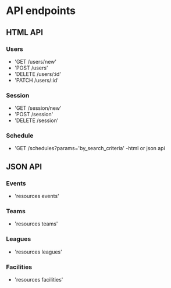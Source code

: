 # API endpoints

## HTML API

### Users

- 'GET /users/new'
- 'POST /users'
- 'DELETE /users/:id'
- 'PATCH /users/:id'

### Session

- 'GET /session/new'
- 'POST /session'
- 'DELETE /session'

### Schedule

- 'GET /schedules?params='by_search_criteria'
  -html or json api

## JSON API

### Events

- 'resources events'

### Teams

- 'resources teams'

### Leagues

- 'resources leagues'

### Facilities

- 'resources facilities'
